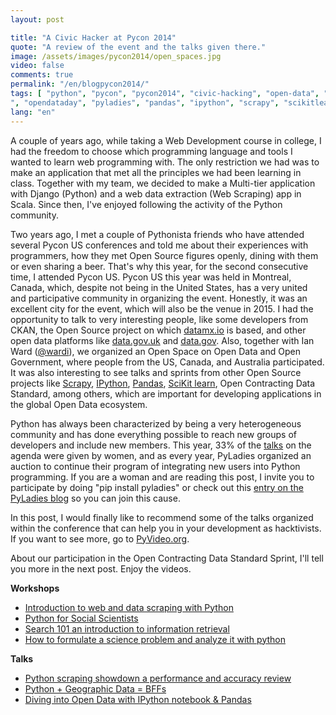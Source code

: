 ```yaml
---
layout: post

title: "A Civic Hacker at Pycon 2014"
quote: "A review of the event and the talks given there."
image: /assets/images/pycon2014/open_spaces.jpg
video: false
comments: true
permalink: "/en/blogpycon2014/"
tags: [ "python", "pycon", "pycon2014", "civic-hacking", "open-data", "open-government", "ckan", "opendatasprint
", "opendataday", "pyladies", "pandas", "ipython", "scrapy", "scikitlearn" ]
lang: "en"
---
```


A couple of years ago, while taking a Web Development course in college, I had the freedom to choose which programming language and tools I wanted to learn web programming with. The only restriction we had was to make an application that met all the principles we had been learning in class. Together with my team, we decided to make a Multi-tier application with Django (Python) and a web data extraction (Web Scraping) app in Scala. Since then, I've enjoyed following the activity of the Python community.

Two years ago, I met a couple of Pythonista friends who have attended several Pycon US conferences and told me about their experiences with programmers, how they met Open Source figures openly, dining with them or even sharing a beer. That's why this year, for the second consecutive time, I attended Pycon US.
Pycon US this year was held in Montreal, Canada, which, despite not being in the United States, has a very united and participative community in organizing the event. Honestly, it was an excellent city for the event, which will also be the venue in 2015. I had the opportunity to talk to very interesting people, like some developers from CKAN, the Open Source project on which [datamx.io](http://datamx.io/) is based, and other open data platforms like [data.gov.uk](http://data.gov.uk/) and [data.gov](https://www.data.gov/). Also, together with Ian Ward ([@wardi](http://twitter.com/wardi)), we organized an Open Space on Open Data and Open Government, where people from the US, Canada, and Australia participated. It was also interesting to see talks and sprints from other Open Source projects like [Scrapy](http://scrapy.org), [IPython](http://ipython.org/), [Pandas](http://pandas.pydata.org/), [SciKit learn](http://scikit-learn.org/), Open Contracting Data Standard, among others, which are important for developing applications in the global Open Data ecosystem.

Python has always been characterized by being a very heterogeneous community and has done everything possible to reach new groups of developers and include new members. This year, 33% of the [talks](http://www.pyvideo.org) on the agenda were given by women, and as every year, PyLadies organized an auction to continue their program of integrating new users into Python programming. If you are a woman and are reading this post, I invite you to participate by doing "pip install pyladies" or check out this [entry on the PyLadies blog](http://www.pyladies.com/blog/pip-install-pyladies/) so you can join this cause.

In this post, I would finally like to recommend some of the talks organized within the conference that can help you in your development as hacktivists. If you want to see more, go to [PyVideo.org](http://www.pyvideo.org/).

About our participation in the Open Contracting Data Standard Sprint, I'll tell you more in the next post. Enjoy the videos.

**Workshops**

* [Introduction to web and data scraping with Python](http://pyvideo.org/video/2592/introduction-to-web-and-data-scraping-with-pyt)
* [Python for Social Scientists](http://pyvideo.org/video/2690/python-for-social-scientists)
* [Search 101 an introduction to information retrieval](http://pyvideo.org/video/2639/search-101-an-introduction-to-information-retrie)
* [How to formulate a science problem and analyze it with python](http://pyvideo.org/video/2563/how-to-formulate-a-science-problem-and-analyze)

**Talks**

* [Python scraping showdown a performance and accuracy review](http://pyvideo.org/video/2593/python-scraping-showdown-a-performance-and-accur)
* [Python + Geographic Data = BFFs](http://pyvideo.org/video/2605/python-geographic-data-bffs)
* [Diving into Open Data with IPython notebook & Pandas](http://pyvideo.org/video/2657/diving-into-open-data-with-ipython-notebook-pan-0)
